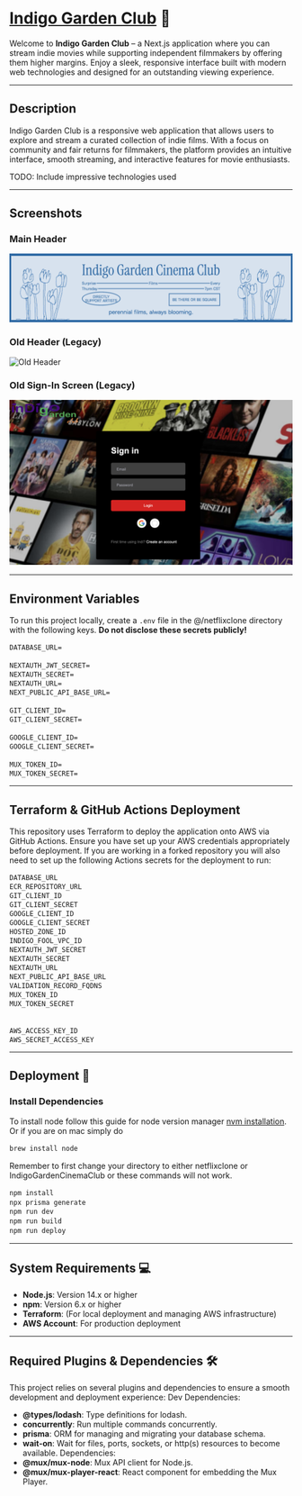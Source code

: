 # [Indigo Garden Club](https://indigofool.com) 🚀

Welcome to **Indigo Garden Club** – a Next.js application where you can stream indie movies while supporting independent filmmakers by offering them higher margins. Enjoy a sleek, responsive interface built with modern web technologies and designed for an outstanding viewing experience.

---

## Description

Indigo Garden Club is a responsive web application that allows users to explore and stream a curated collection of indie films. With a focus on community and fair returns for filmmakers, the platform provides an intuitive interface, smooth streaming, and interactive features for movie enthusiasts.

TODO: Include impressive technologies used

---

## Screenshots

### Main Header
![Header](netflixclone/public/readme/header.png)

### Old Header (Legacy)
![Old Header](netflixclone/public/readme/old/layout.png)

### Old Sign-In Screen (Legacy)
![Sign In](netflixclone/public/readme/old/signin.png)

---

## Environment Variables

To run this project locally, create a `.env` file in the @/netflixclone directory with the following keys. **Do not disclose these secrets publicly!**
```
DATABASE_URL=

NEXTAUTH_JWT_SECRET=
NEXTAUTH_SECRET=
NEXTAUTH_URL=
NEXT_PUBLIC_API_BASE_URL=

GIT_CLIENT_ID=
GIT_CLIENT_SECRET=

GOOGLE_CLIENT_ID=
GOOGLE_CLIENT_SECRET=

MUX_TOKEN_ID=
MUX_TOKEN_SECRET=
```

---

## Terraform & GitHub Actions Deployment

This repository uses Terraform to deploy the application onto AWS via GitHub Actions. Ensure you have set up your AWS credentials appropriately before deployment. If you are working in a forked repository you will also need to set up the following Actions secrets for the deployment to run:
```
DATABASE_URL
ECR_REPOSITORY_URL
GIT_CLIENT_ID
GIT_CLIENT_SECRET
GOOGLE_CLIENT_ID
GOOGLE_CLIENT_SECRET
HOSTED_ZONE_ID
INDIGO_FOOL_VPC_ID
NEXTAUTH_JWT_SECRET
NEXTAUTH_SECRET
NEXTAUTH_URL
NEXT_PUBLIC_API_BASE_URL
VALIDATION_RECORD_FQDNS
MUX_TOKEN_ID
MUX_TOKEN_SECRET


AWS_ACCESS_KEY_ID
AWS_SECRET_ACCESS_KEY
```

---

## Deployment 🚀

### Install Dependencies

To install node follow this guide for node version manager [nvm installation](https://www.freecodecamp.org/news/node-version-manager-nvm-install-guide/). Or if you are on mac simply do
```bash
brew install node
```

Remember to first change your directory to either netflixclone or IndigoGardenCinemaClub or these commands will not work.

```bash
npm install
npx prisma generate
npm run dev
npm run build
npm run deploy
```

---

## System Requirements 💻
- **Node.js**: Version 14.x or higher
- **npm**: Version 6.x or higher
- **Terraform**: (For local deployment and managing AWS infrastructure)
- **AWS Account**: For production deployment

---

## Required Plugins & Dependencies 🛠️

This project relies on several plugins and dependencies to ensure a smooth development and deployment experience:
Dev Dependencies:
- **@types/lodash**: Type definitions for lodash.
- **concurrently**: Run multiple commands concurrently.
- **prisma**: ORM for managing and migrating your database schema.
- **wait-on**: Wait for files, ports, sockets, or http(s) resources to become available.
Dependencies:
- **@mux/mux-node**: Mux API client for Node.js.
- **@mux/mux-player-react**: React component for embedding the Mux Player.